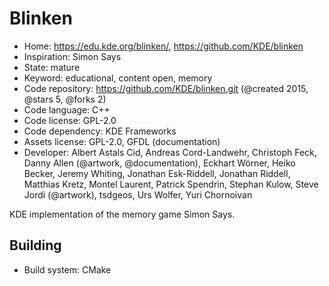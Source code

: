 # Blinken

- Home: https://edu.kde.org/blinken/, https://github.com/KDE/blinken
- Inspiration: Simon Says
- State: mature
- Keyword: educational, content open, memory
- Code repository: https://github.com/KDE/blinken.git (@created 2015, @stars 5, @forks 2)
- Code language: C++
- Code license: GPL-2.0
- Code dependency: KDE Frameworks
- Assets license: GPL-2.0, GFDL (documentation)
- Developer: Albert Astals Cid, Andreas Cord-Landwehr, Christoph Feck, Danny Allen (@artwork, @documentation), Eckhart Wörner, Heiko Becker, Jeremy Whiting, Jonathan Esk-Riddell, Jonathan Riddell, Matthias Kretz, Montel Laurent, Patrick Spendrin, Stephan Kulow, Steve Jordi (@artwork), tsdgeos, Urs Wolfer, Yuri Chornoivan

KDE implementation of the memory game Simon Says.

## Building

- Build system: CMake
